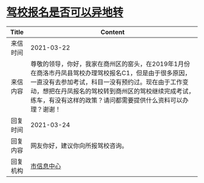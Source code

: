 # <a href="http://www.shangluo.gov.cn/zmhd/ldxxxx.jsp?urltype=leadermail.LeaderMailContentUrl&wbtreeid=1112&leadermailid=7056">驾校报名是否可以异地转</a>
| Title |                                                                   Content                                                                   |
|:-----:|---------------------------------------------------------------------------------------------------------------------------------------------|
| 来信时间  | 2021-03-22                                                                                                                                  |
| 来信内容  | 尊敬的领导，你好，我家在商州区的窑头，在2019年1月份在商洛市丹凤县驾校办理驾校报名C1，但是由于很多原因，一直没有去参加考试，科目一没有预约过。现在由于工作变动，想把在丹凤报名的驾校转到商州区的驾校继续完成考试，练车，有没有这样的政策？请问都需要提供什么资料可以办理？谢谢！ |
| 回复时间  | 2021-03-24                                                                                                                                  |
| 回复内容  | 网友你好，建议你向所报驾校咨询。                                                                                                                            |
| 回复机构  | <a href="../../categories/agencies/市信息中心.md">市信息中心</a>                                                                                        |